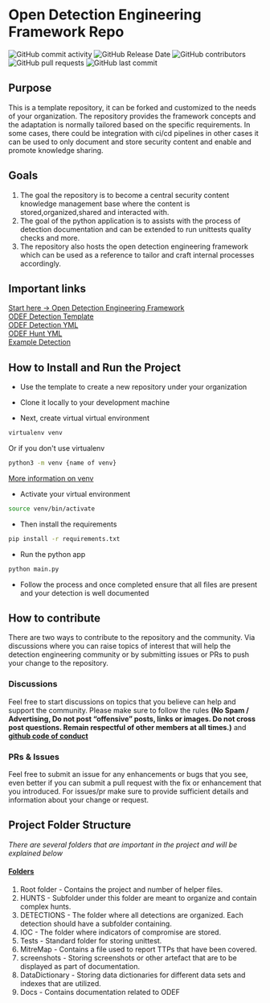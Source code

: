 # Open Detection Engineering Framework Repo 
![GitHub commit activity](https://img.shields.io/github/commit-activity/m/wealthsimple/odef?color=green)
![GitHub Release Date](https://img.shields.io/github/release-date/wealthsimple/odef)
![GitHub contributors](https://img.shields.io/github/contributors/wealthsimple/odef?color=teal)
![GitHub pull requests](https://img.shields.io/github/issues-pr/wealthsimple/odef)
![GitHub last commit](https://img.shields.io/github/last-commit/wealthsimple/odef?color=orange)

## Purpose 
This is a template repository, it can be forked and customized to the needs of your organization. The repository provides the framework concepts and the adaptation is normally tailored based on the specific requirements. In some cases, there could be integration with ci/cd pipelines in other cases it can be used to only document and store security content and enable and promote knowledge sharing. 

## Goals
1. The goal the repository is to become a central security content knowledge management base where the content is stored,organized,shared and interacted with.  
2. The goal of the python application is to assists with the process of detection documentation and can be extended to run unittests quality checks and more. 
3. The repository also hosts the open detection engineering framework which can be used as a reference to tailor and craft internal processes accordingly.

## Important links

[Start here -> Open Detection Engineering Framework](Docs/ODEF-README.md)\
[ODEF Detection Template](templates/documentation_template.md)\
[ODEF Detection YML](templates/alert_template.yml)\
[ODEF Hunt YML](templates/hunt_template.yml)\
[Example Detection](DETECTIONS/DetectionExample/detection_example.yml)

## How to Install and Run the Project
* Use the template to create a new repository under your organization

* Clone it locally to your development machine 

* Next, create virtual virtual environment
```bash 
virtualenv venv 
```
Or if you don't use virtualenv
```bash 
python3 -m venv {name of venv}
```
[More information on venv](https://packaging.python.org/en/latest/guides/installing-using-pip-and-virtual-environments/)
* Activate your virtual environment 
```bash 
source venv/bin/activate
```
* Then install the requirements 
```bash 
pip install -r requirements.txt
```

* Run the python app 
```bash 
python main.py
```
* Follow the process and once completed ensure that all files are present and your detection is well documented

## How to contribute
There are two ways to contribute to the repository and the community. Via discussions where you can raise topics of interest that will help the detection engineering community or by submitting issues or PRs to push your change to the repository. 

### Discussions 
Feel free to start discussions on topics that you believe can help and support the community. Please make sure to follow the rules
**(No Spam / Advertising, Do not post “offensive” posts, links or images. Do not cross post questions. Remain respectful of other members at all times.)**
and [**github code of conduct**](https://docs.github.com/en/site-policy/github-terms/github-community-code-of-conduct)

### PRs & Issues 
Feel free to submit an issue for any enhancements or bugs that you see, even better if you can submit a pull request with the fix or enhancement that you introduced. For issues/pr make sure to provide sufficient details and information about your change or request. 

## Project Folder Structure
*There are several folders that are important in the project and will be explained below*
#### <u>Folders</u>
<p align="justify">
<ol>
<li>Root folder - Contains the project and number of helper files.</li>
<li>HUNTS - Subfolder under this folder are meant to organize and contain complex hunts.</li>
<li>DETECTIONS - The folder where all detections are organized. Each detection should have a subfolder containing.</li>
<li>IOC - The folder where indicators of compromise are stored.</li>
<li>Tests - Standard folder for storing unittest.</li>
<li>MitreMap - Contains a file used to report TTPs that have been covered.</li>
<li>screenshots - Storing screenshots or other artefact that are to be displayed as part of documentation.</li>
<li>DataDictionary - Storing data dictionaries for different data sets and indexes that are utilized.</li>
<li>Docs - Contains documentation related to ODEF</li>
</ol>
</p>